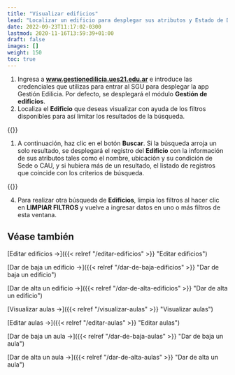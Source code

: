 ```yaml
---
title: "Visualizar edificios"
lead: "Localizar un edificio para desplegar sus atributos y Estado de Disponible / No disponible."
date: 2022-09-23T11:17:02-0300
lastmod: 2020-11-16T13:59:39+01:00
draft: false
images: []
weight: 150
toc: true
---
```

1. Ingresa a **www.gestionedilicia.ues21.edu.ar** e introduce las credenciales que utilizas para entrar al SGU para desplegar la app Gestión Edilicia. Por defecto, se desplegará el módulo **Gestión de edificios**.
2. Localiza el **Edificio** que deseas visualizar con ayuda de los filtros disponibles para así limitar los resultados de la búsqueda.

{{<note text="Puedes filtrar por Edificio –el nombre del mismo, Provincia, Localidad, Tipo (Todos, Sede, o CAU), o por Estado (Disponible / No disponible) del edificio, siendo este último el que indica si el edificio está siendo utilizado o no.">}}
</b>

1. A continuación, haz clic en el botón **Buscar**. Si la búsqueda arroja un solo resultado, se desplegará el registro del **Edificio** con la información de sus atributos tales como el nombre, ubicación y su condición de Sede o CAU, y si hubiera más de un resultado, el listado de registros que coincide con los criterios de búsqueda.

 
 {{<note text="Si el resultado de la búsqueda arrojara una lista de más de 10 Edificios, se habilitará una herramienta de paginación que indica el total de Edificios obtenidos y utiliza flechas de navegación para avanzar de página y así mostrar más resultados.">}}
</b>

4. Para realizar otra búsqueda de **Edificios**, limpia los filtros al hacer clic en **LIMPIAR FILTROS** y vuelve a ingresar datos en uno o más filtros de esta ventana.
   

## Véase también
[Editar edificios →]({{< relref "/editar-edificios" >}} "Editar edificios")

[Dar de baja un edificio →]({{< relref "/dar-de-baja-edificios" >}} "Dar de baja un edificio")

[Dar de alta un edificio →]({{< relref "/dar-de-alta-edificios" >}} "Dar de alta un edificio")

[Visualizar aulas →]({{< relref "/visualizar-aulas" >}} "Visualizar aulas")

[Editar aulas →]({{< relref "/editar-aulas" >}} "Editar aulas")

[Dar de baja un aula →]({{< relref "/dar-de-baja-aulas" >}} "Dar de baja un aula")

[Dar de alta un aula →]({{< relref "/dar-de-alta-aulas" >}} "Dar de alta un aula")